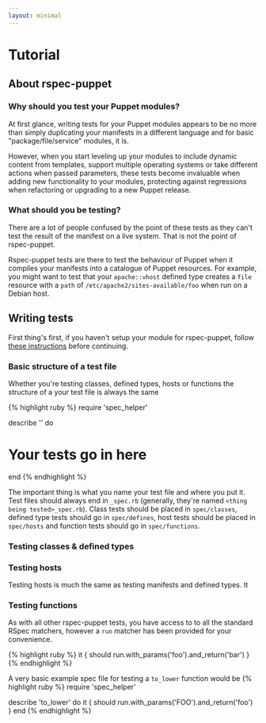 ```yaml
---
layout: minimal
---
```


# Tutorial

## About rspec-puppet

### Why should you test your Puppet modules?
At first glance, writing tests for your Puppet modules appears to be no more
than simply duplicating your manifests in a different language and for basic 
"package/file/service" modules, it is.

However, when you start leveling up your modules to include dynamic content
from templates, support multiple operating systems or take different actions
when passed parameters, these tests become invaluable when adding new
functionality to your modules, protecting against regressions when refactoring
or upgrading to a new Puppet release.

### What should you be testing?
There are a lot of people confused by the point of these tests as they can't
test the result of the manifest on a live system.  That is not the point of
rspec-puppet.

Rspec-puppet tests are there to test the behaviour of Puppet when it compiles 
your manifests into a catalogue of Puppet resources.  For example, you might
want to test that your `apache::vhost` defined type creates a `file` resource
with a `path` of `/etc/apache2/sites-available/foo` when run on a Debian host.

## Writing tests

First thing's first, if you haven't setup your module for rspec-puppet, follow
[these instructions](/setup/) before continuing.

### Basic structure of a test file
Whether you're testing classes, defined types, hosts or functions the structure
of a your test file is always the same

{% highlight ruby %}
require 'spec_helper'

describe '<name of the thing being tested>' do
  # Your tests go in here
end
{% endhighlight %}

The important thing is what you name your test file and where you put it.  Test
files should always end in `_spec.rb` (generally, they're named `<thing being
tested>_spec.rb`). Class tests should be placed in `spec/classes`, defined type
tests should go in `spec/defines`, host tests should be placed in `spec/hosts`
and function tests should go in `spec/functions`.

### Testing classes & defined types

### Testing hosts
Testing hosts is much the same as testing manifests and defined types.  It

### Testing functions

As with all other rspec-puppet tests, you have access to to all the standard
RSpec matchers, however a `run` matcher has been provided for your convenience.

{% highlight ruby %}
it { should run.with_params('foo').and_return('bar') }
{% endhighlight %}

A very basic example spec file for testing a `to_lower` function would be
{% highlight ruby %}
require 'spec_helper'

describe 'to_lower' do
  it { should run.with_params('FOO').and_return('foo') }
end
{% endhighlight %}
